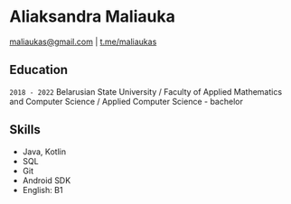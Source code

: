 # Aliaksandra Maliauka
maliaukas@gmail.com | [t.me/maliaukas](https://t.me/maliaukas)

## Education

`2018 - 2022` Belarusian State University / Faculty of Applied Mathematics and Computer Science / Applied Computer Science - bachelor

## Skills
* Java, Kotlin
* SQL
* Git
* Android SDK
* English: B1